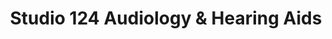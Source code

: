 ---
title: "Studio 124 Audiology & Hearing Aids"
url: /florence/studio-124-audiology-und-hearing-aids/
shop: Hörgeräte
---